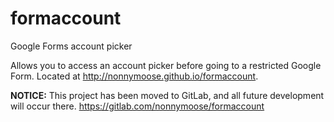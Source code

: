 # formaccount
Google Forms account picker

Allows you to access an account picker before going to a restricted Google Form.
Located at http://nonnymoose.github.io/formaccount.

**NOTICE:** This project has been moved to GitLab, and all future development will occur there. https://gitlab.com/nonnymoose/formaccount
